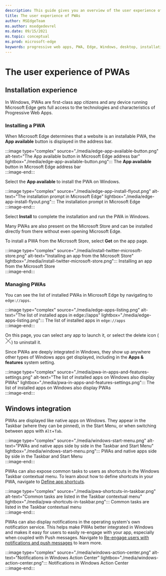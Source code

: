 ```yaml
---
description: This guide gives you an overview of the user experience of PWAs on Microsoft Edge and Windows.
title: The user experience of PWAs
author: MSEdgeTeam
ms.author: msedgedevrel
ms.date: 09/15/2021
ms.topic: conceptual
ms.prod: microsoft-edge
keywords: progressive web apps, PWA, Edge, Windows, desktop, installation, integration, microsoft store, ux
---
```

# The user experience of PWAs 

## Installation experience    

In Windows, PWAs are first-class app citizens and any device running Microsoft Edge gets full access to the technologies and characteristics of Progressive Web Apps.  

### Installing a PWA  

When Microsoft Edge determines that a website is an installable PWA, the **App available** button is displayed in the address bar.  

:::image type="complex" source="./media/edge-app-available-button.png" alt-text="The App available button in Microsoft Edge address bar" lightbox="./media/edge-app-available-button.png":::
   The **App available** button in Microsoft Edge address bar  
:::image-end:::  

Select the **App available** to install the PWA on Windows.

:::image type="complex" source="./media/edge-app-install-flyout.png" alt-text="The installation prompt in Microsoft Edge" lightbox="./media/edge-app-install-flyout.png":::
   The installation prompt in Microsoft Edge  
:::image-end:::  

Select **Install** to complete the installation and run the PWA in Windows.  

Many PWAs are also present on the Microsoft Store and can be installed directly from there without even opening Microsoft Edge.  

To install a PWA from the Microsoft Store, select **Get** on the app page.  

:::image type="complex" source="./media/install-twitter-microsoft-store.png" alt-text="Installing an app from the Microsoft Store" lightbox="./media/install-twitter-microsoft-store.png":::
   Installing an app from the Microsoft Store  
:::image-end:::  

### Managing PWAs  

You can see the list of installed PWAs in Microsoft Edge by navigating to `edge://apps`.  

:::image type="complex" source="./media/edge-apps-listing.png" alt-text="The list of installed apps in edge://apps" lightbox="./media/edge-apps-listing.png":::
   The list of installed apps in `edge://apps`  
:::image-end:::  

On this page, you can select any app to launch it, or select the delete icon \(![Uninstall app](./media/uninstall-app-button.png)\) to uninstall it.  

Since PWAs are deeply integrated in Windows, they show up anywhere other types of Windows apps get displayed, including in the **Apps & features** system setting.  

:::image type="complex" source="./media/pwa-in-apps-and-features-settings.png" alt-text="The list of installed apps on Windows also display PWAs" lightbox="./media/pwa-in-apps-and-features-settings.png":::
   The list of installed apps on Windows also display PWAs  
:::image-end:::  

## Windows integration  

PWAs are displayed like native apps on Windows. They appear in the Taskbar (where they can be pinned), in the Start Menu, or when switching between apps with `Alt`+`Tab`.  

:::image type="complex" source="./media/windows-start-menu.png" alt-text="PWAs and native apps side by side in the Taskbar and Start Menu" lightbox="./media/windows-start-menu.png":::
   PWAs and native apps side by side in the Taskbar and Start Menu  
:::image-end:::  

PWAs can also expose common tasks to users as shortcuts in the Windows Taskbar contextual menu. To learn about how to define shortcuts in your PWA, navigate to [Define app shortcuts][AppShortcutsFeature].  

:::image type="complex" source="./media/pwa-shortcuts-in-taskbar.png" alt-text="Common tasks are listed in the Taskbar contextual menu" lightbox="./media/pwa-shortcuts-in-taskbar.png":::
   Common tasks are listed in the Taskbar contextual menu  
:::image-end:::  

PWAs can also display notifications in the operating system's own notification service. This helps make PWAs better integrated in Windows and makes it easy for users to easily re-engage with your app, especially when coupled with Push messages. Navigate to [Re-engage users with notifications and push messages][PushNotficationsFeature] to learn more.  

:::image type="complex" source="./media/windows-action-center.png" alt-text="Notifications in Windows Action Center" lightbox="./media/windows-action-center.png":::
   Notifications in Windows Action Center  
:::image-end:::  

<!-- Links -->

[PwaAnatomy]: ./pwa-anatomy.md "The anatomy of a PWA | Microsoft Docs"  
[PwaMicrosoftStore]: ../how-to/microsoft-store.md "Publish your Progressive Web App to the Microsoft Store | Microsoft Docs"  
[AppShortcutsFeature]: ../how-to/shortcuts.md "Define app shortcuts | Microsoft Docs"  
[PushNotficationsFeature]: ../how-to/push-notifications.md "Re-engage users with notifications and push messages | Microsoft Docs"  
[Davrous20191018MythBustingPwasNewEdgeEdition]: https://www.davrous.com/2019/10/18/myth-busting-pwas-the-new-edge-edition "Myth Busting PWAs – The New Edge Edition"  
